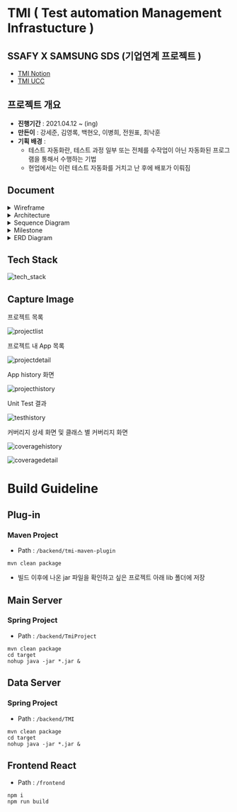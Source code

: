 # TMI ( Test automation Management Infrastucture )

## SSAFY X SAMSUNG SDS (기업연계 프로젝트 )

- [TMI Notion](https://www.notion.so/longnh214/d13c839d33b94377b138427b4d743a7a?v=4ba79c8783a9492c864e3f640ead7cde)
- [TMI UCC](https://youtu.be/3215TBTZJ1I)
## 프로젝트 개요

- **진행기간** : 2021.04.12 ~ (ing)
- **만든이** : 강세준, 김영록, 백현오, 이병희, 전원표, 최낙훈
- **기획 배경** : 
  - 테스트 자동화란, 테스트 과정 일부 또는 전체를 수작업이 아닌 자동화된 프로그램을 통해서 수행하는 기법
  - 현업에서는 이런 테스트 자동화를 거치고 난 후에 배포가 이뤄짐

## Document

<details>
    <summary> Wireframe</summary>
    <ul>
      
![ProjectList.png](docs/Wireframe/ProjectList.png)
      
![ProjectDetail.png](docs/Wireframe/ProjectDetail.png)

![image](https://github.com/shim99887/TMI/assets/31751611/ee7fea0b-b36d-4046-82e7-ee5b2a399f6f)

![TestJobList.png](docs/Wireframe/TestJobList.png)
    </ul>
</details>
<details>
    <summary> Architecture </summary>
    <ul>
      
![architecture.png](docs/Architecture/architecture.png)
    </ul>
</details>
<details>
    <summary> Sequence Diagram </summary>
    <ul>
      
![image](https://github.com/shim99887/TMI/assets/31751611/70783105-9589-4cac-860e-34756480fc3a)

![image](https://github.com/shim99887/TMI/assets/31751611/1fdf5e2e-cbeb-4be5-9b68-8297c4624ac4)

  </ul>
</details>

<details>
    <summary> Milestone</summary>
    <ul>
      
![MileStone](docs/MileStone/MileStone.png)
    </ul>
</details>

<details>
    <summary> ERD Diagram</summary>
    <ul>
      
![erd](docs/ERD_diagram/erd.png)
    </ul>
</details>





## Tech Stack

![tech_stack](docs/Tech_stack/tech_stack.png)





## Capture Image

프로젝트 목록

![projectlist](docs/Capture/projectlist.png)




프로젝트 내 App 목록

![projectdetail](docs/Capture/projectdetail.png)




App history 화면

![projecthistory](docs/Capture/apphistory.png)



Unit Test 결과

![testhistory](docs/Capture/testhistory.png)




커버리지 상세 화면 및 클래스 별 커버리지 화면

![coveragehistory](docs/Capture/coveragehistory.png)

![coveragedetail](docs/Capture/coveragedetail.png)







# Build Guideline



## Plug-in

### 

### Maven Project

* Path : `/backend/tmi-maven-plugin`



```
mvn clean package
```



* 빌드 이후에 나온 jar 파일을 확인하고 싶은 프로젝트 아래 lib 폴더에 저장





## Main Server





### Spring Project

* Path : `/backend/TmiProject`

```shell
mvn clean package
cd target
nohup java -jar *.jar &
```





## Data Server



### Spring Project

* Path : `/backend/TMI`

```
mvn clean package
cd target
nohup java -jar *.jar &
```





## Frontend React

* Path : `/frontend`

```shell
npm i
npm run build
```
